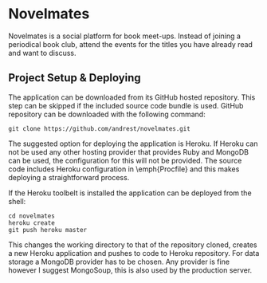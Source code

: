 # Novelmates

Novelmates is a social platform for book meet-ups. Instead of joining a periodical book club, attend the events for the titles you have already read and want to discuss.



## Project Setup & Deploying

The application can be downloaded from its GitHub hosted repository. This step can be skipped if the included source code bundle is used. GitHub repository can be downloaded with the following command:


    git clone https://github.com/andrest/novelmates.git


The suggested option for deploying the application is Heroku. If Heroku can not be used any other hosting provider that provides Ruby and MongoDB can be used, the configuration for this will not be provided. The source code includes Heroku configuration in \emph{Procfile} and this makes deploying a straightforward process.

If the Heroku toolbelt is installed the application can be deployed from the shell:

    cd novelmates
    heroku create
    git push heroku master

This changes the working directory to that of the repository cloned, creates a new Heroku application and pushes to code to Heroku repository. For data storage a MongoDB provider has to be chosen. Any provider is fine however I suggest MongoSoup, this is also used by the production server.